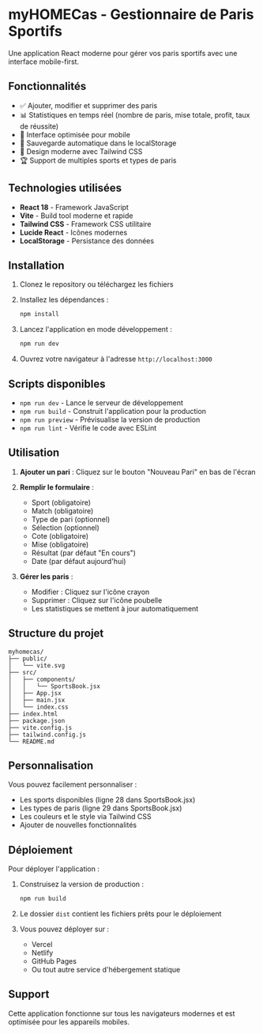 # myHOMECas - Gestionnaire de Paris Sportifs

Une application React moderne pour gérer vos paris sportifs avec une interface mobile-first.

## Fonctionnalités

- ✅ Ajouter, modifier et supprimer des paris
- 📊 Statistiques en temps réel (nombre de paris, mise totale, profit, taux de réussite)
- 🎯 Interface optimisée pour mobile
- 💾 Sauvegarde automatique dans le localStorage
- 🎨 Design moderne avec Tailwind CSS
- 🏆 Support de multiples sports et types de paris

## Technologies utilisées

- **React 18** - Framework JavaScript
- **Vite** - Build tool moderne et rapide
- **Tailwind CSS** - Framework CSS utilitaire
- **Lucide React** - Icônes modernes
- **LocalStorage** - Persistance des données

## Installation

1. Clonez le repository ou téléchargez les fichiers
2. Installez les dépendances :
   ```bash
   npm install
   ```

3. Lancez l'application en mode développement :
   ```bash
   npm run dev
   ```

4. Ouvrez votre navigateur à l'adresse `http://localhost:3000`

## Scripts disponibles

- `npm run dev` - Lance le serveur de développement
- `npm run build` - Construit l'application pour la production
- `npm run preview` - Prévisualise la version de production
- `npm run lint` - Vérifie le code avec ESLint

## Utilisation

1. **Ajouter un pari** : Cliquez sur le bouton "Nouveau Pari" en bas de l'écran
2. **Remplir le formulaire** : 
   - Sport (obligatoire)
   - Match (obligatoire)
   - Type de pari (optionnel)
   - Sélection (optionnel)
   - Cote (obligatoire)
   - Mise (obligatoire)
   - Résultat (par défaut "En cours")
   - Date (par défaut aujourd'hui)

3. **Gérer les paris** :
   - Modifier : Cliquez sur l'icône crayon
   - Supprimer : Cliquez sur l'icône poubelle
   - Les statistiques se mettent à jour automatiquement

## Structure du projet

```
myhomecas/
├── public/
│   └── vite.svg
├── src/
│   ├── components/
│   │   └── SportsBook.jsx
│   ├── App.jsx
│   ├── main.jsx
│   └── index.css
├── index.html
├── package.json
├── vite.config.js
├── tailwind.config.js
└── README.md
```

## Personnalisation

Vous pouvez facilement personnaliser :
- Les sports disponibles (ligne 28 dans SportsBook.jsx)
- Les types de paris (ligne 29 dans SportsBook.jsx)
- Les couleurs et le style via Tailwind CSS
- Ajouter de nouvelles fonctionnalités

## Déploiement

Pour déployer l'application :

1. Construisez la version de production :
   ```bash
   npm run build
   ```

2. Le dossier `dist` contient les fichiers prêts pour le déploiement

3. Vous pouvez déployer sur :
   - Vercel
   - Netlify
   - GitHub Pages
   - Ou tout autre service d'hébergement statique

## Support

Cette application fonctionne sur tous les navigateurs modernes et est optimisée pour les appareils mobiles.
